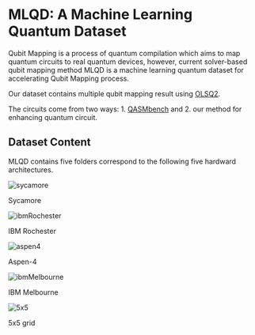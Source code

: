 # MLQD: A Machine Learning Quantum Dataset
Qubit Mapping is a process of quantum compilation which aims to map quantum circuits to real quantum devices, however, current solver-based qubit mapping method MLQD is a machine learning quantum dataset for accelerating Qubit Mapping process.

Our dataset contains multiple qubit mapping result using [OLSQ2](https://github.com/WanHsuanLin/OLSQ2).

The circuits come from two ways: 1. [QASMbench](https://github.com/pnnl/QASMBench) and 2. our method for enhancing quantum circuit. 

## Dataset Content
MLQD contains five folders correspond to the following five hardward architectures.


![sycamore](https://github.com/user-attachments/assets/b883a3c4-9a61-4847-8855-aea73f7f3421)
<figcaption>Sycamore</figcaption>

![ibmRochester](https://github.com/user-attachments/assets/6e117a25-56d2-41fe-9a4b-247255bbc445)
<figcaption>IBM Rochester</figcaption>

![aspen4](https://github.com/user-attachments/assets/d37ee300-571a-4869-baf4-796a8deaf7a8)
<figcaption>Aspen-4</figcaption>

![ibmMelbourne](https://github.com/user-attachments/assets/62aa30a5-6c71-4b4f-a1ca-f6146d526a15)
<figcaption>IBM Melbourne</figcaption>

![5x5](https://github.com/user-attachments/assets/032b3ba3-fc46-438d-91df-ff9ebe430a73)
<figcaption>5x5 grid</figcaption>
